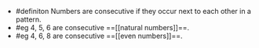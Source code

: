 - #definiton Numbers are consecutive if they occur next to each other in a pattern.
- #eg 4, 5, 6 are consecutive ==[[natural numbers]]==.
- #eg 4, 6, 8 are consecutive ==[[even numbers]]==.